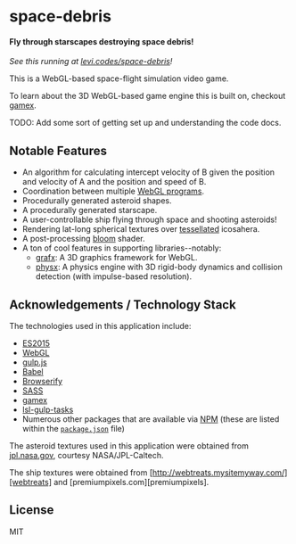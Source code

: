 # space-debris

#### Fly through starscapes destroying space debris!

_See this running at [levi.codes/space-debris][demo]!_

This is a WebGL-based space-flight simulation video game. 

To learn about the 3D WebGL-based game engine this is built on, checkout [gamex][gamex].

TODO: Add some sort of getting set up and understanding the code docs.

## Notable Features

- An algorithm for calculating intercept velocity of B given the position and velocity of A and the
  position and speed of B.
- Coordination between multiple [WebGL programs][webgl-program].
- Procedurally generated asteroid shapes.
- A procedurally generated starscape.
- A user-controllable ship flying through space and shooting asteroids!
- Rendering lat-long spherical textures over [tessellated][tesselation] icosahera.
- A post-processing [bloom][bloom] shader.
- A ton of cool features in supporting libraries--notably:
  - [grafx][grafx]: A 3D graphics framework for WebGL.
  - [physx][physx]: A physics engine with 3D rigid-body dynamics and collision detection (with
    impulse-based resolution).

## Acknowledgements / Technology Stack

The technologies used in this application include:

- [ES2015][es2015]
- [WebGL][webgl]
- [gulp.js][gulp]
- [Babel][babel]
- [Browserify][browserify]
- [SASS][sass]
- [gamex][gamex]
- [lsl-gulp-tasks][lsl-gulp-tasks]
- Numerous other packages that are available via [NPM][npm] (these are listed within the
  [`package.json`](./package.json) file)

The asteroid textures used in this application were obtained from [jpl.nasa.gov][jpl], courtesy
NASA/JPL-Caltech.

The ship textures were obtained from [http://webtreats.mysitemyway.com/][webtreats] and
[premiumpixels.com][premiumpixels].

## License

MIT

[demo]: http://levi.codes/space-debris

[gamex]: https://github.com/levilindsey/gamex
[grafx]: https://github.com/levilindsey/grafx
[physx]: https://github.com/levilindsey/physx
[lsl-gulp-tasks]: https://github.com/levilindsey/lsl-gulp-tasks

[es2015]: http://www.ecma-international.org/ecma-262/6.0/
[webgl]: https://developer.mozilla.org/en-US/docs/Web/API/WebGL_API
[node]: http://nodejs.org/
[babel]: https://babeljs.io/
[browserify]: http://browserify.org/
[gulp]: http://gulpjs.com/
[sass]: http://sass-lang.com/
[jasmine]: http://jasmine.github.io/
[karma]: https://karma-runner.github.io/1.0/index.html
[npm]: http://npmjs.org/

[jpl]: http://www.jpl.nasa.gov/spaceimages/search_grid.php?sort=mission&q=voyager
[webtreats]: http://webtreats.mysitemyway.com/8-tileable-metal-textures/

[webgl-program]: https://developer.mozilla.org/en-US/docs/Web/API/WebGLProgram
[tesselation]: https://en.wikipedia.org/wiki/Tessellation
[bloom]: https://en.wikipedia.org/wiki/Bloom_(shader_effect)
